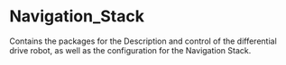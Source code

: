 # Navigation_Stack
Contains the packages for the Description and control of the differential drive robot, as well as the configuration for the Navigation Stack.
